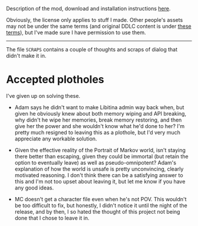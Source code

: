 Description of the mod, download and installation instructions [here](https://yujiri.xyz/works/return_to_the_portrait/).

Obviously, the license only applies to stuff I made. Other people's assets may not be under the same terms (and original DDLC content is under [these terms](https://teamsalvato.com/ip-guidelines/)), but I've made sure I have permission to use them.

---

The file `SCRAPS` contains a couple of thoughts and scraps of dialog that didn't make it in.

# Accepted plotholes

I've given up on solving these.

* Adam says he didn't want to make Libitina admin way back when, but given he obviously knew about both memory wiping and API breaking, why didn't he wipe her memories, break memory restoring, and then give her the power and she wouldn't know what he'd done to her? I'm pretty much resigned to leaving this as a plothole, but I'd very much appreciate any workable solution.

* Given the effective reality of the Portrait of Markov world, isn't staying there better than escaping, given they could be immortal (but retain the option to eventually leave) as well as pseudo-omnipotent? Adam's explanation of how the world is unsafe is pretty unconvincing, clearly motivated reasoning. I don't think there can be a satisfying answer to this and I'm not too upset about leaving it, but let me know if you have any good ideas.

* MC doesn't get a character file even when he's not POV. This wouldn't be too difficult to fix, but honestly, I didn't notice it until the night of the release, and by then, I so hated the thought of this project not being done that I chose to leave it in.
